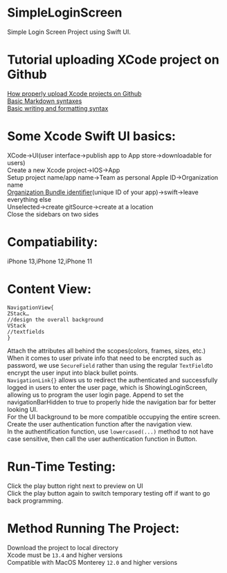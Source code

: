 # SimpleLoginScreen
Simple Login Screen Project using Swift UI. <br/>
# Tutorial uploading XCode project on Github
[How properly upload Xcode projects on Github](http://irenebosque.com/how-to-xcode-and-github/)<br/>
[Basic Markdown syntaxes](https://github.com/adam-p/markdown-here/wiki/Markdown-Cheatsheet)<br/>
[Basic writing and formatting syntax](https://docs.github.com/en/get-started/writing-on-github/getting-started-with-writing-and-formatting-on-github/basic-writing-and-formatting-syntax)
# Some Xcode Swift UI basics: 
XCode->UI(user interface->publish app to App store->downloadable for users)<br/>
Create a new Xcode project->IOS->App<br/>
Setup project name/app name->Team as personal Apple ID->Organization name<br/>
<ins>Organization Bundle identifier</ins>(unique ID of your app)->swift->leave everything else<br/>
Unselected->create gitSource->create at a location<br/>
Close the sidebars on two sides<br/>
# Compatiability: 
iPhone 13,iPhone 12,iPhone 11
# Content View:
    NavigationView{
    ZStack…
    //design the overall background
    VStack
    //textfields 
    }
Attach the attributes all behind the scopes(colors, frames, sizes, etc.)<br/>
When it comes to user private info that need to be encrpted such as password, we use
`SecureField`
rather than using the regular
`TextField`to encrypt the user input into black bullet points. <br/>
`NavigationLink{}` allows us to redirect the authenticated and successfully logged in users to enter the user page, which is ShowingLoginScreen, allowing us to program the user login page. Append to set the navigationBarHidden to true to properly hide the navigation bar for better looking UI. <br/>
For the UI background to be more compatible occupying the entire screen. <br/>
Create the user authentication function after the navigation view. <br/>
In the authentification function, use 
    `lowercased(...)`
method to not have case sensitive, then call the user authentication function in Button. 
# Run-Time Testing:
Click the play button right next to preview on UI <br/>
Click the play button again to switch temporary testing off if want to go back programming. 
# Method Running The Project:
Download the project to local directory<br/>
Xcode must be `13.4` and higher versions<br/>
Compatible with MacOS Monterey `12.0` and higher versions<br/>






    









